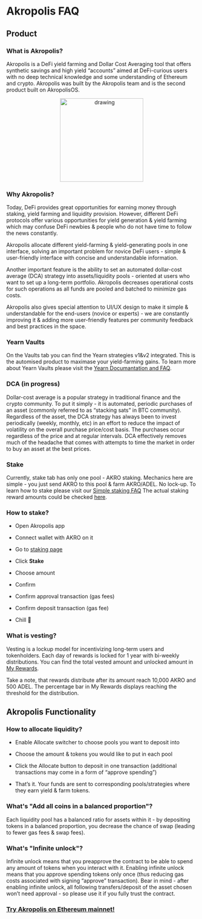 # Akropolis FAQ

## Product

### What is Akropolis?

Akropolis is a DeFi yield farming and Dollar Cost Averaging tool that offers synthetic savings and high yield “accounts” aimed at DeFi-curious users with no deep technical knowledge and some understanding of Ethereum and crypto. Akropolis was built by the Akropolis team and is the second product built on AkropolisOS.

<div align="middle">
  <a href="https://akropolis.io/summary" target="_blank" rel="noopener noreferrer">
    <img src="/images/development/mainnet.png" alt="drawing" width="220">
  </a>
</div>

### Why Akropolis?

Today, DeFi provides great opportunities for earning money through staking, yield farming and liquidity provision. However, different DeFi protocols offer various opportunities for yield generation & yield farming which may confuse DeFi newbies & people who do not have time to follow the news constantly.

Akropolis allocate different yield-farming & yield-generating pools in one interface, solving an important problem for novice DeFi users - simple & user-friendly interface with concise and understandable information.

Another important feature is the ability to set an automated dollar-cost average (DCA) strategy into assets/liquidity pools - oriented at users who want to set up a long-term portfolio. Akropolis decreases operational costs for such operations as all funds are pooled and batched to minimize gas costs.

Akropolis also gives special attention to UI/UX design to make it simple & understandable for the end-users (novice or experts) - we are constantly improving it & adding more user-friendly features per community feedback and best practices in the space.

### Yearn Vaults

On the Vaults tab you can find the Yearn strategies v1&v2  integrated. This is the automised product to maximase your yield-farming gains. To learn more about Yearn Vaults please visit the [Yearn Documantation and FAQ](https://docs.yearn.finance/faq).

### DCA (in progress)

Dollar-cost average is a popular strategy in traditional finance and the crypto community. To put it simply - it is automated, periodic purchases of an asset (commonly referred to as “stacking sats” in BTC community). Regardless of the asset, the DCA strategy has always been to invest periodically (weekly, monthly, etc) in an effort to reduce the impact of volatility on the overall purchase price/cost basis. The purchases occur regardless of the price and at regular intervals. DCA effectively removes much of the headache that comes with attempts to time the market in order to buy an asset at the best prices.

### Stake

Currently, stake tab has only one pool - AKRO staking. Mechanics here are simple - you just send AKRO to this pool & farm AKRO/ADEL. No lock-up. To learn how to stake please visit our [Simple staking FAQ](https://wiki.akropolis.io/simplefaq/)
The actual staking reward amounts could be checked [here](https://bit.ly/3gtX8GS).

### How to stake?

- Open Akropolis app

- Connect wallet with AKRO on it

- Go to [staking page](https://akropolis.io/staking)

- Click **Stake**

- Choose amount

- Confirm

- Confirm approval transaction (gas fees)

- Confirm deposit transaction (gas fee)

- Chill 🌚

### What is vesting?

Vesting is a lockup model for incentivizing long-term users and tokenholders. Each day of rewards is locked for 1 year with bi-weekly distributions.
You can find the total vested amount and unlocked amount in [My Rewards](https://akropolis.io/rewards). 
 
Take a note, that rewards distribute after its amount reach 10,000 AKRO and 500 ADEL. The percentage bar in My Rewards displays reaching the threshold for the distribution.

## Akropolis Functionality

### How to allocate liquidity?

- Enable Allocate switcher to choose pools you want to deposit into

- Choose the amount & tokens you would like to put in each pool

- Click the Allocate button to deposit in one transaction (additional transactions may come in a form of “approve spending”)

- That’s it. Your funds are sent to corresponding pools/strategies where they earn yield & farm tokens.

### What's "Add all coins in a balanced proportion"?

Each liquidity pool has a balanced ratio for assets within it - by depositing tokens in a balanced proportion, you decrease the chance of swap (leading to fewer gas fees & swap fees). 

### What's "Infinite unlock"?

Infinite unlock means that you preapprove the contract to be able to spend any amount of tokens when you interact with it. Enabling infinite unlock means that you approve spending tokens only once (thus reducing gas costs associated with signing “approve” transaction). Bear in mind - after enabling infinite unlock, all following transfers/deposit of the asset chosen won’t need approval - so please use it if you fully trust the contract.

### [Try Akropolis on Ethereum mainnet!](https://akropolis.io/summary)
